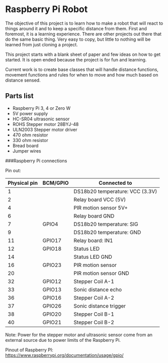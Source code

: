 # Raspberry Pi Robot
The objective of this project is to learn how to make a robot that will react to things around it and to keep a specific distance from them.  First and foremost, it is a learning experience.  There are other projects out there that do the same basic thing.  Very easy to copy, but little to nothing will be learned from just cloning a project.

This project starts with a blank sheet of paper and few ideas on how to get started.  It is open ended because the project is for fun and learning.

Current work is to create base classes that will handle distance functions, movement functions and rules for when to move and how much based on distance sensed.

## Parts list
*  Raspberry Pi 3, 4 or Zero W
*  5V power supply
*  HC-SR04 ultrasonic sensor
*  ROHS Stepper motor 28BYJ-48
*  ULN2003 Stepper motor driver
*  470 ohm resistor
*  330 ohm resistor
*  Bread board
*  Jumper wires 

###Raspberry Pi connections

Pin out:

| Physical pin | BCM/GPIO | Connected to                    |
|--------------|----------|---------------------------------|
| 1            |          | DS18b20 temperature: VCC (3.3V) |
| 2            |          | Relay board VCC (5V)            |
| 4            |          | PIR motion sensor 5V+           |
| 6            |          | Relay board GND |
| 7            | GPIO4    | DS18b20 temperature: SIG |
| 9            |          | DS18b20 temperature: GND |
| 11           | GPIO17   | Relay board: IN1 |
| 12           | GPIO18   | Status LED       |
| 14           |          | Status LED GND |
| 16           | GPIO23   | PIR motion sensor |
| 20           |          | PIR motion sensor GND |
| 32           | GPIO12   | Stepper Coil A-1  |
| 33           | GPIO13   | Sonic distance echo |
| 36           | GPIO16   | Stepper Coil A-2  |
| 37           | GPIO26   | Sonic distance trigger |
| 38           | GPIO20   | Stepper Coil B-1  |
| 40           | GPIO21   | Stepper Coil B-2  |

Note: Power for the stepper motor and ultrasonic sensor come from an external source due to power limits of the Raspberry Pi.

Pinout of Raspberry PI:
<https://www.raspberrypi.org/documentation/usage/gpio/>
